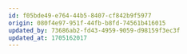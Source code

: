 ```yaml
---
id: f05bde49-e764-44b5-8407-cf842b9f5977
origin: 080f4e97-951f-44fb-b8fd-74561b416015
updated_by: 73686ab2-fd43-4959-9059-d98159f3ec3f
updated_at: 1705162017
---
```

